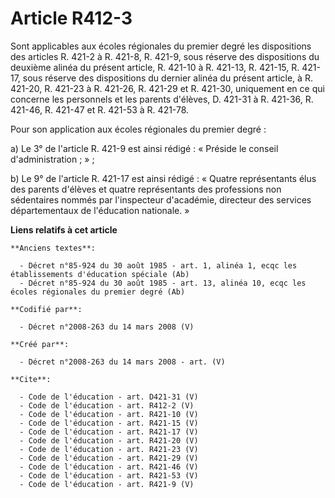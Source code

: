 # Article R412-3

Sont applicables aux écoles régionales du premier degré les dispositions des articles R. 421-2 à R. 421-8, R. 421-9, sous
réserve des dispositions du deuxième alinéa du présent article, R. 421-10 à R. 421-13, R. 421-15, R. 421-17, sous réserve des
dispositions du dernier alinéa du présent article, à R. 421-20, R. 421-23 à R. 421-26, R. 421-29 et R. 421-30, uniquement en
ce qui concerne les personnels et les parents d'élèves, D. 421-31 à R. 421-36, R. 421-46, R. 421-47 et R. 421-53 à R.
421-78. 

Pour son application aux écoles régionales du premier degré : 

a) Le 3° de l'article R. 421-9 est ainsi rédigé : « Préside le conseil d'administration ; » ; 

b) Le 9° de l'article R. 421-17 est ainsi rédigé : « Quatre représentants élus des parents d'élèves et quatre représentants
des professions non sédentaires nommés par l'inspecteur d'académie, directeur des services départementaux de l'éducation
nationale. »

**Liens relatifs à cet article**

	**Anciens textes**:

	  - Décret n°85-924 du 30 août 1985 - art. 1, alinéa 1, ecqc les établissements d'éducation spéciale (Ab)
	  - Décret n°85-924 du 30 août 1985 - art. 13, alinéa 10, ecqc les écoles régionales du premier degré (Ab)

	**Codifié par**:

	  - Décret n°2008-263 du 14 mars 2008 (V)

	**Créé par**:

	  - Décret n°2008-263 du 14 mars 2008 - art. (V)

	**Cite**:

	  - Code de l'éducation - art. D421-31 (V)
	  - Code de l'éducation - art. R412-2 (V)
	  - Code de l'éducation - art. R421-10 (V)
	  - Code de l'éducation - art. R421-15 (V)
	  - Code de l'éducation - art. R421-17 (V)
	  - Code de l'éducation - art. R421-20 (V)
	  - Code de l'éducation - art. R421-23 (V)
	  - Code de l'éducation - art. R421-29 (V)
	  - Code de l'éducation - art. R421-46 (V)
	  - Code de l'éducation - art. R421-53 (V)
	  - Code de l'éducation - art. R421-9 (V)
